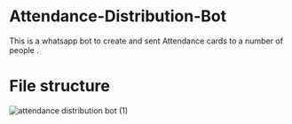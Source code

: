 # Attendance-Distribution-Bot
This is a whatsapp bot to create and sent Attendance cards to a number of people .

# File structure
![attendance distribution bot (1)](https://user-images.githubusercontent.com/67222042/184468668-3bc6d72e-4b1f-487a-a81b-670ec754aedf.png)
